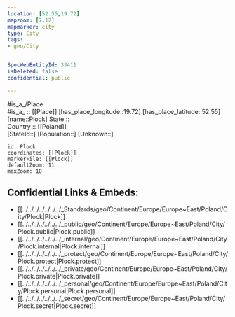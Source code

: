 ```yaml
---
location: [52.55,19.72] 
mapzoom: [7,12] 
mapmarker: city 
type: City
tags:
- geo/City


SpocWebEntityId: 33411
isDeleted: false
confidential: public

---
```

#is_a_/Place  
#is_a_ :: [[Place]] 
[has_place_longitude::19.72] 
[has_place_latitude::52.55] 
[name::Plock] 
State ::  
Country :: [[Poland]]  
[StateId::] 
[Population::] 
[Unknown::] 


```leaflet
id: Plock
coordinates: [[Plock]] 
markerFile: [[Plock]] 
defaultZoom: 11 
maxZoom: 18
```


## Confidential Links & Embeds: 
- [[../../../../../../../_Standards/geo/Continent/Europe/Europe~East/Poland/City/Plock|Plock]] 
- [[../../../../../../../_public/geo/Continent/Europe/Europe~East/Poland/City/Plock.public|Plock.public]] 
- [[../../../../../../../_internal/geo/Continent/Europe/Europe~East/Poland/City/Plock.internal|Plock.internal]] 
- [[../../../../../../../_protect/geo/Continent/Europe/Europe~East/Poland/City/Plock.protect|Plock.protect]] 
- [[../../../../../../../_private/geo/Continent/Europe/Europe~East/Poland/City/Plock.private|Plock.private]] 
- [[../../../../../../../_personal/geo/Continent/Europe/Europe~East/Poland/City/Plock.personal|Plock.personal]] 
- [[../../../../../../../_secret/geo/Continent/Europe/Europe~East/Poland/City/Plock.secret|Plock.secret]] 
